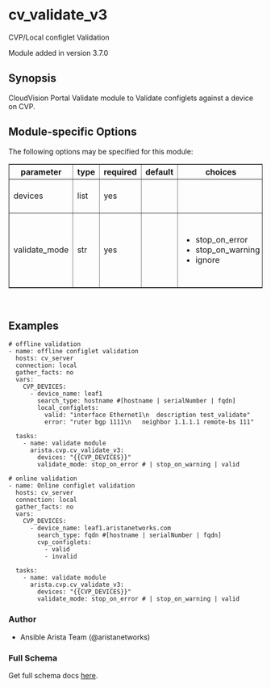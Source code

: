# cv_validate_v3

CVP/Local configlet Validation

Module added in version 3.7.0

<div class="contents" local="" depth="2">

</div>

## Synopsis

CloudVision Portal Validate module to Validate configlets against a
device on CVP.

## Module-specific Options

The following options may be specified for this module:

<table border=1 cellpadding=4>

<tr>
<th class="head">parameter</th>
<th class="head">type</th>
<th class="head">required</th>
<th class="head">default</th>
<th class="head">choices</th>
<th class="head">comments</th>
</tr>

<tr>
<td>devices<br/><div style="font-size: small;"></div></td>
<td>list</td>
<td>yes</td>
<td></td>
<td></td>
<td>
    <div>CVP devices and configlet information.</div>
</td>
</tr>

<tr>
<td>validate_mode<br/><div style="font-size: small;"></div></td>
<td>str</td>
<td>yes</td>
<td></td>
<td><ul><li>stop_on_error</li><li>stop_on_warning</li><li>ignore</li></ul></td>
<td>
    <div>Indicate how cv_validate_v3 should behave on finding errors and/or warnings.</div>
</td>
</tr>

</table>
</br>

## Examples

    # offline validation
    - name: offline configlet validation
      hosts: cv_server
      connection: local
      gather_facts: no
      vars:
        CVP_DEVICES:
          - device_name: leaf1
            search_type: hostname #[hostname | serialNumber | fqdn]
            local_configlets:
              valid: "interface Ethernet1\n  description test_validate"
              error: "ruter bgp 1111\n   neighbor 1.1.1.1 remote-bs 111"

      tasks:
        - name: validate module
          arista.cvp.cv_validate_v3:
            devices: "{{CVP_DEVICES}}"
            validate_mode: stop_on_error # | stop_on_warning | valid

    # online validation
    - name: Online configlet validation
      hosts: cv_server
      connection: local
      gather_facts: no
      vars:
        CVP_DEVICES:
          - device_name: leaf1.aristanetworks.com
            search_type: fqdn #[hostname | serialNumber | fqdn]
            cvp_configlets:
              - valid
              - invalid

      tasks:
        - name: validate module
          arista.cvp.cv_validate_v3:
            devices: "{{CVP_DEVICES}}"
            validate_mode: stop_on_error # | stop_on_warning | valid

### Author

- Ansible Arista Team (@aristanetworks)

### Full Schema

Get full schema docs [here](../../schema/cv_validate_v3/).
